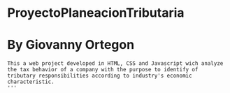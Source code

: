 # ProyectoPlaneacionTributaria

# By Giovanny Ortegon
```
This a web project developed in HTML, CSS and Javascript wich analyze the tax behavior of a company with the purpose to identify of tributary responsibilities according to industry's economic characteristic.
'''
